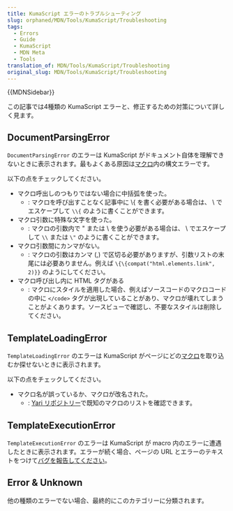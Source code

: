 ```yaml
---
title: KumaScript エラーのトラブルシューティング
slug: orphaned/MDN/Tools/KumaScript/Troubleshooting
tags:
  - Errors
  - Guide
  - KumaScript
  - MDN Meta
  - Tools
translation_of: MDN/Tools/KumaScript/Troubleshooting
original_slug: MDN/Tools/KumaScript/Troubleshooting
---
```


{{MDNSidebar}}

この記事では4種類の KumaScript エラーと、修正するための対策について詳しく見ます。

## DocumentParsingError

`DocumentParsingError` のエラーは KumaScript がドキュメント自体を理解できないときに表示されます。最もよくある原因は[マクロ](/ja/docs/MDN/Writing_guidelines/Page_structures)内の構文エラーです。

以下の点をチェックしてください。

- マクロ呼出しのつもりではない場合に中括弧を使った。
  - : マクロを呼び出すことなく記事中に \\{ を書く必要がある場合は、 \ でエスケープして `\\{` のように書くことができます。
- マクロ引数に特殊な文字を使った。
  - : マクロの引数内で " または \ を使う必要がある場合は、 \ でエスケープして `\\` または `\"` のように書くことができます。
- マクロ引数間にカンマがない。
  - : マクロの引数はカンマ (,) で区切る必要がありますが、引数リストの末尾には必要ありません。例えば `\{\{compat("html.elements.link", 2)}}` のようにしてください。
- マクロ呼び出し内に HTML タグがある
  - : マクロにスタイルを適用した場合、例えばソースコードのマクロコードの中に `</code>` タグが出現していることがあり、マクロが壊れてしまうことがよくあります。ソースビューで確認し、不要なスタイルは削除してください。

## TemplateLoadingError

`TemplateLoadingError` のエラーは KumaScript がページにどの[マクロ](/ja/docs/MDN/Writing_guidelines/Page_structures)を取り込むか探せないときに表示されます。

以下の点をチェックしてください。

- マクロ名が誤っているか、マクロが改名された。
  - : [Yari リポジトリー](https://github.com/mdn/yari/tree/main/kumascript/macros)で既知のマクロのリストを確認できます。

## TemplateExecutionError

`TemplateExecutionError` のエラーは KumaScript が macro 内のエラーに遭遇したときに表示されます。エラーが続く場合、ページの URL とエラーのテキストをつけて[バグを報告してください](https://github.com/mdn/yari/issues)。

## Error & Unknown

他の種類のエラーでない場合、最終的にこのカテゴリーに分類されます。
